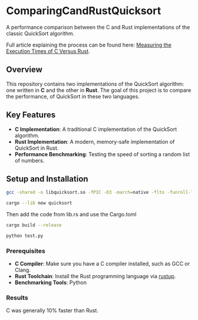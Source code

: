 # ComparingCandRustQuicksort

A performance comparison between the C and Rust implementations of the classic QuickSort algorithm.

Full article explaining the process can be found here: [Measuring the Execution Times of C Versus Rust](https://towardsdatascience.com/measuring-the-execution-times-of-c-versus-rust-bc45c577052a). 

## Overview

This repository contains two implementations of the QuickSort algorithm: one written in **C** and the other in **Rust**. The goal of this project is to compare the performance, of QuickSort in these two languages.

## Key Features

- **C Implementation**: A traditional C implementation of the QuickSort algorithm.
- **Rust Implementation**: A modern, memory-safe implementation of QuickSort in Rust.
- **Performance Benchmarking**: Testing the speed of sorting a random list of numbers.


## Setup and Installation

```bash
gcc -shared -o libquicksort.so -fPIC -O3 -march=native -flto -funroll-loops quicksort.c
```

```bash
cargo --lib new quicksort
```
Then add the code from lib.rs and use the Cargo.toml
```bash
cargo build --release
```

```bash
python test.py
```

### Prerequisites

- **C Compiler**: Make sure you have a C compiler installed, such as GCC or Clang.
- **Rust Toolchain**: Install the Rust programming language via [rustup](https://rustup.rs/).
- **Benchmarking Tools**: Python


### Results

C was generally 10% faster than Rust.


